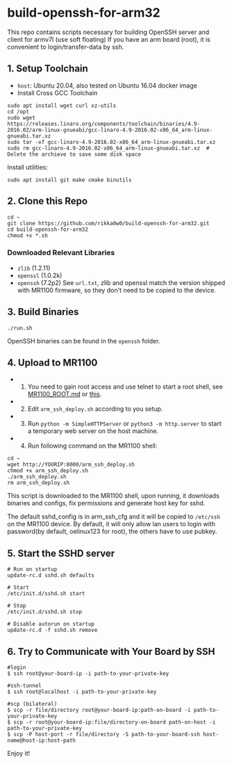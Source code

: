 # build-openssh-for-arm32
This repo contains scripts necessary for building OpenSSH server and client for armv7l (use soft floating)
If you have an arm board (root), it is convenient to login/transfer-data by ssh.

## 1. Setup Toolchain
* `host`: Ubuntu 20.04, also tested on Ubuntu 16.04 docker image
* Install Cross GCC Toolchain
```
sudo apt install wget curl xz-utils
cd /opt
sudo wget https://releases.linaro.org/components/toolchain/binaries/4.9-2016.02/arm-linux-gnueabi/gcc-linaro-4.9-2016.02-x86_64_arm-linux-gnueabi.tar.xz
sudo tar -xf gcc-linaro-4.9-2016.02-x86_64_arm-linux-gnueabi.tar.xz
sudo rm gcc-linaro-4.9-2016.02-x86_64_arm-linux-gnueabi.tar.xz	# Delete the archieve to save some disk space
```
Install utilities:
```
sudo apt install git make cmake binutils
```

## 2. Clone this Repo
```
cd ~
git clone https://github.com/rikka0w0/build-openssh-for-arm32.git
cd build-openssh-for-arm32
chmod +x *.sh
```
### Downloaded Relevant Libraries
* `zlib` (1.2.11)
* `openssl` (1.0.2k)
* `openssh` (7.2p2)
See `url.txt`, zlib and openssl match the version shipped with MR1100 firmware, so they don't need to be copied to the device.

## 3. Build Binaries
```
./run.sh
```
OpenSSH binaries can be found in the `openssh` folder.

## 4. Upload to MR1100
* 1. You need to gain root access and use telnet to start a root shell, see [MR1100_ROOT.md](MR1100_ROOT.md) or [this](https://medium.com/@michael_58691/gaining-root-privileges-on-a-netgear-m1-mobile-router-mr1100-c769525d67d1).
* 2. Edit `arm_ssh_deploy.sh` according to you setup.
* 3. Run `python -m SimpleHTTPServer` or `python3 -m http.server` to start a temporary web server on the host machine.
* 4. Run following command on the MR1100 shell:  
```
cd ~
wget http://YOURIP:8000/arm_ssh_deploy.sh
chmod +x arm_ssh_deploy.sh
./arm_ssh_deploy.sh
rm arm_ssh_deploy.sh
```
This script is downloaded to the MR1100 shell, upon running, it downloads binaries and configs,
fix permissions and generate host key for sshd.

The default sshd_config is in arm_ssh_cfg and it will be copied to `/etc/ssh` on the MR1100 device.
By default, it will only allow lan users to login with password(by default, oelinux123 for root), the others
have to use pubkey.

## 5. Start the SSHD server
```
# Run on startup
update-rc.d sshd.sh defaults

# Start
/etc/init.d/sshd.sh start

# Stop
/etc/init.d/sshd.sh stop

# Disable autorun on startup
update-rc.d -f sshd.sh remove
```

## 6. Try to Communicate with Your Board by SSH
```
#login
$ ssh root@your-board-ip -i path-to-your-private-key

#ssh-tunnel
$ ssh root@localhost -i path-to-your-private-key

#scp (bilateral)
$ scp -r file/directory root@your-board-ip:path-on-board -i path-to-your-private-key
$ scp -r root@your-board-ip:file/directory-on-board path-on-host -i path-to-your-private-key
$ scp -P host-port -r file/directory -S path-to-your-board-ssh host-name@host-ip:host-path
```

Enjoy it!
